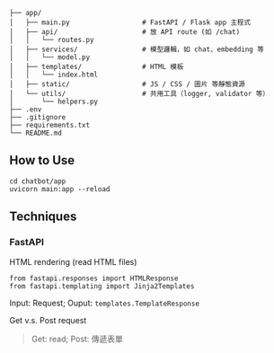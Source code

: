 ```
├── app/
│   ├── main.py                  # FastAPI / Flask app 主程式
│   ├── api/                     # 放 API route (如 /chat)
│   │   └── routes.py
│   ├── services/                # 模型邏輯，如 chat、embedding 等
│   │   └── model.py
│   ├── templates/               # HTML 模板
│   │   └── index.html
│   ├── static/                  # JS / CSS / 圖片 等靜態資源
│   └── utils/                   # 共用工具（logger, validator 等）
│       └── helpers.py
├── .env
├── .gitignore
├── requirements.txt
└── README.md
```
## How to Use
```
cd chatbot/app
uvicorn main:app --reload
```

## Techniques
### FastAPI
HTML rendering (read HTML files)
```
from fastapi.responses import HTMLResponse
from fastapi.templating import Jinja2Templates
```

Input: Request; Ouput: `templates.TemplateResponse`

Get v.s. Post request
>Get: read; Post: 傳遞表單